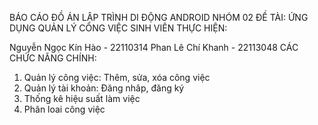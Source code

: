 BÁO CÁO ĐỒ ÁN LẬP TRÌNH DI ĐỘNG ANDROID NHÓM 02
ĐỀ TÀI: ỨNG DỤNG QUẢN LÝ CÔNG VIỆC
SINH VIÊN THỰC HIỆN:

Nguyễn Ngọc Kín Hào - 22110314
Phan Lê Chí Khanh - 22113048
CÁC CHỨC NĂNG CHÍNH:
1. Quản lý công việc: Thêm, sửa, xóa công việc
2. Quản lý tài khoản: Đăng nhâp, đăng ký
3. Thống kê hiệu suất làm việc
4. Phân loai công việc
